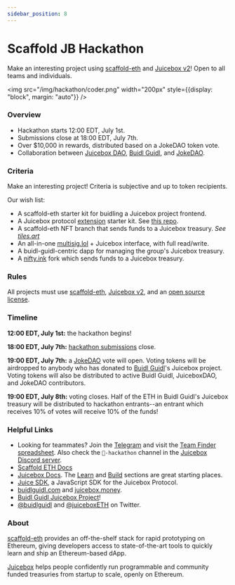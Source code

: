 ```yaml
---
sidebar_position: 8
---
```


# Scaffold JB Hackathon

Make an interesting project using [scaffold-eth](https://github.com/scaffold-eth/scaffold-eth) and [Juicebox v2](https://github.com/jbx-protocol/juice-contracts-v2)! Open to all teams and individuals.

<img src="/img/hackathon/coder.png" width="200px" style={{display: "block", margin: "auto"}} />

### Overview

- Hackathon starts 12:00 EDT, July 1st.
- Submissions close at 18:00 EDT, July 7th.
- Over $10,000 in rewards, distributed based on a JokeDAO token vote.
- Collaboration between [Juicebox DAO](https://juicebox.money), [Buidl Guidl](https://buidlguidl.com/), and [JokeDAO](http://jokedao.io/).

### Criteria

Make an interesting project! Criteria is subjective and up to token recipients.

Our wish list:
- A scaffold-eth starter kit for buidling a Juicebox project frontend.
- A Juicebox protocol [extension](build/treasury-extensions) starter kit. See [this repo](https://github.com/jbx-protocol/juice-extensions-collection).
- A scaffold-eth NFT branch that sends funds to a Juicebox treasury. *See [tiles.art](https://tiles.art)* 
- An all-in-one [multisig.lol](https://multisig.lol) + Juicebox interface, with full read/write.
- A buidl-guidl-centric dapp for managing the group's Juicebox treasury.
- A [nifty.ink](https://nifty.ink/) fork which sends funds to a Juicebox treasury.

### Rules

All projects must use [scaffold-eth](https://github.com/scaffold-eth/scaffold-eth), [Juicebox v2](https://github.com/jbx-protocol/juice-contracts-v2), and an [open source license](https://opensource.org/licenses).

### Timeline

**12:00 EDT, July 1st:** the hackathon begins!

**18:00 EDT, July 7th:** [hackathon submissions](https://forms.gle/NG4wUDzAtBS3AQ5w6) close.

**19:00 EDT, July 7th:** a [JokeDAO](https://jokedao.io) vote will open. Voting tokens will be airdropped to anybody who has donated to [Buidl Guidl](https://)'s Juicebox project. Voting tokens will also be distributed to active Buidl Guidl, JuiceboxDAO, and JokeDAO contributors.

**19:00 EDT, July 8th:** voting closes. Half of the ETH in Buidl Guidl's Juicebox treasury will be distributed to hackathon entrants--an entrant which receives 10% of votes will receive 10% of the funds!

### Helpful Links

- Looking for teammates? Join the [Telegram](https://t.me/+3tlE2ae0475hMDcx) and visit the [Team Finder spreadsheet](https://juicebox.notion.site/1ebe2025810b4058a647c736f0a6a567?v=783ee5e2b4454478a27043bfe1afec1e). Also check the `🏰-hackathon` channel in the [Juicebox Discord server](https://discord.gg/juicebox).
- [Scaffold ETH Docs](https://docs.scaffoldeth.io/scaffold-eth/)
- [Juicebox Docs](https://info.juicebox.money/dev). The [Learn](https://info.juicebox.money/dev/learn/overview) and [Build](https://info.juicebox.money/dev/build/getting-started) sections are great starting places.
- [Juice SDK](https://github.com/jbx-protocol/juice-sdk), a JavaScript SDK for the Juicebox Protocol.
- [buidlguidl.com](https://buidlguidl.com/) and [juicebox.money](https://juicebox.money/).
- [Buidl Guidl Juicebox Project](https://juicebox.money/#/v2/p/44)!
- [@buidlguidl](https://twitter.com/buidlguidl) and [@juiceboxETH](https://twitter.com/juiceboxETH) on Twitter.

### About

[scaffold-eth](https://github.com/scaffold-eth/scaffold-eth) provides an off-the-shelf stack for rapid prototyping on Ethereum, giving developers access to state-of-the-art tools to quickly learn and ship an Ethereum-based dApp.

[Juicebox](https://juicebox.money) helps people confidently run programmable and community funded treasuries from startup to scale, openly on Ethereum.
